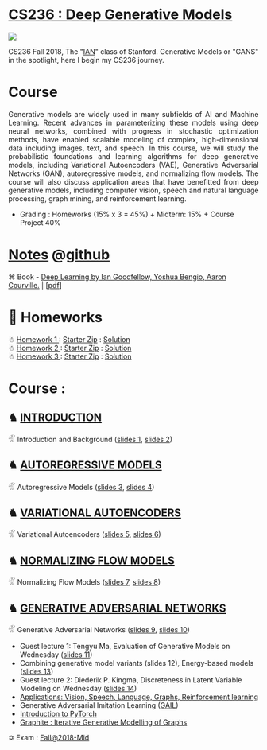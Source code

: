 # [CS236 : Deep Generative Models](https://deepgenerativemodels.github.io/)

<img src="https://github.com/SKKSaikia/CS236_DGM/blob/master/cs236_c.jpg">

CS236 Fall 2018, The "[IAN](https://twitter.com/goodfellow_ian?lang=en)" class of Stanford. Generative Models or "GANS" in the spotlight, here I begin my CS236 journey.

# Course

<p align="justify">Generative models are widely used in many subfields of AI and Machine Learning. Recent advances in parameterizing these models using deep neural networks, combined with progress in stochastic optimization methods, have enabled scalable modeling of complex, high-dimensional data including images, text, and speech. In this course, we will study the probabilistic foundations and learning algorithms for deep generative models, including Variational Autoencoders (VAE), Generative Adversarial Networks (GAN), autoregressive models, and normalizing flow models. The course will also discuss application areas that have benefitted from deep generative models, including computer vision, speech and natural language processing, graph mining, and reinforcement learning.</p>

  - Grading : Homeworks (15% x 3 = 45%) + Midterm: 15% + Course Project 40%

# [Notes](https://deepgenerativemodels.github.io/notes/index.html) @[github](https://github.com/deepgenerativemodels/notes)

⌘ Book - [Deep Learning by  Ian Goodfellow, Yoshua Bengio, Aaron Courville.](https://www.deeplearningbook.org/) | [[pdf](https://github.com/SKKSaikia/CS236_DGM/blob/master/doc/Deep%20Learning%20Book%20-%20Ian%20Goodfellow.pdf)]

# 🎄 Homeworks

☃ [ Homework 1 ](https://github.com/SKKSaikia/CS236_DGM/blob/master/hw/CS236_Homework_1.pdf) : [Starter Zip](https://github.com/SKKSaikia/CS236_DGM/blob/master/hw/hw1.zip) : [Solution](https://github.com/SKKSaikia/CS236_DGM/blob/master/hw/CS236_hw1_answers.pdf) <br/>
☃ [ Homework 2 ](https://github.com/SKKSaikia/CS236_DGM/blob/master/hw/hw2.pdf) : [Starter Zip](https://github.com/SKKSaikia/CS236_DGM/blob/master/hw/hw2.zip) : [Solution](https://github.com/SKKSaikia/CS236_DGM/blob/master/hw/CS236_hw2_answers.pdf) <br/>
☃ [ Homework 3 ](https://github.com/SKKSaikia/CS236_DGM/blob/master/hw/CS236_Homework_3.pdf) : [Starter Zip](https://github.com/SKKSaikia/CS236_DGM/blob/master/hw/hw3starter.zip) : [Solution](https://github.com/SKKSaikia/CS236_DGM/blob/master/hw/CS236_Homework_3_answer.pdf) <br/>

# Course :

## ♞ [INTRODUCTION](https://deepgenerativemodels.github.io/notes/introduction/) 

𓁅 Introduction and Background ([slides 1](), [slides 2]()) <br/>

## ♞ [AUTOREGRESSIVE MODELS](https://deepgenerativemodels.github.io/notes/autoregressive/)

𓁅 Autoregressive Models ([slides 3](), [slides 4]()) <br/>

## ♞ [VARIATIONAL AUTOENCODERS](https://deepgenerativemodels.github.io/notes/vae/)

𓁅 Variational Autoencoders ([slides 5](), [slides 6]()) <br/>

## ♞ [NORMALIZING FLOW MODELS](https://deepgenerativemodels.github.io/notes/flow/)

𓁅 Normalizing Flow Models ([slides 7](), [slides 8]()) <br/>

## ♞ [GENERATIVE ADVERSARIAL NETWORKS](https://deepgenerativemodels.github.io/notes/gan/)

𓁅 Generative Adversarial Networks ([slides 9](), [slides 10]()) <br/>

- Guest lecture 1: Tengyu Ma, Evaluation of Generative Models on Wednesday ([slides 11]()) <br/>
- Combining generative model variants (slides 12), Energy-based models ([slides 13]()) <br/>
- Guest lecture 2: Diederik P. Kingma, Discreteness in Latent Variable Modeling on Wednesday ([slides 14]()) <br/>
- [Applications: Vision, Speech, Language, Graphs, Reinforcement learning](https://github.com/SKKSaikia/CS236_DGM/blob/master/notes/CopyofCS236TApresentations.pdf) <br/>
- Generative Adversarial Imitation Learning ([GAIL](https://github.com/SKKSaikia/CS236_DGM/blob/master/notes/gail.pdf)) <br/>
- [Introduction to PyTorch](https://github.com/SKKSaikia/CS236_DGM/blob/master/notes/IntroductiontoPyTorch.pdf) <br/>
- [Graphite : Iterative Generative Modelling of Graphs]() <br/>

✡ Exam : [Fall@2018-Mid](https://github.com/SKKSaikia/CS236_DGM/blob/master/exam/CS236_mid_term_soln.pdf)
